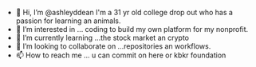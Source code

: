 - 👋 Hi, I’m @ashleyddean I'm a 31 yr old college drop out who has a passion for learning an animals.
- 👀 I’m interested in ... coding to build my own platform for my nonprofit.
- 🌱 I’m currently learning ...the stock market an crypto
- 💞️ I’m looking to collaborate on ...repositories an workflows.
- 📫 How to reach me ... u can commit on here or kbkr foundation

<!---
ashleyddean/ashleyddean is a ✨ special ✨ repository because its `README.md` (this file) appears on your GitHub profile.
You can click the Preview link to take a look at your changes.
--->
